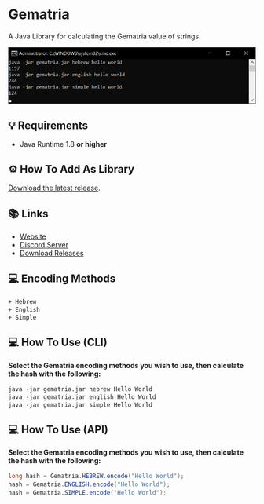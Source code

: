 # Gematria
A Java Library for calculating the Gematria value of strings.

![A screenshot of Gematria](.github/screenshot.png "Screenshot")

## 💡 Requirements
+ Java Runtime 1.8 **or higher**

## ⚙️ How To Add As Library
[Download the latest release](https://github.com/Konloch/Gematria/releases).

## 📚 Links
* [Website](https://konloch.com/Gematria/)
* [Discord Server](https://discord.gg/aexsYpfMEf)
* [Download Releases](https://github.com/Konloch/Gematria/releases)

## 💻 Encoding Methods
	+ Hebrew
	+ English
	+ Simple

## 💻 How To Use (CLI)
**Select the Gematria encoding methods you wish to use, then calculate the hash with the following:**
```
java -jar gematria.jar hebrew Hello World
java -jar gematria.jar english Hello World
java -jar gematria.jar simple Hello World
```

## 💻 How To Use (API)
**Select the Gematria encoding methods you wish to use, then calculate the hash with the following:**
```java
long hash = Gematria.HEBREW.encode("Hello World");
hash = Gematria.ENGLISH.encode("Hello World");
hash = Gematria.SIMPLE.encode("Hello World");
```